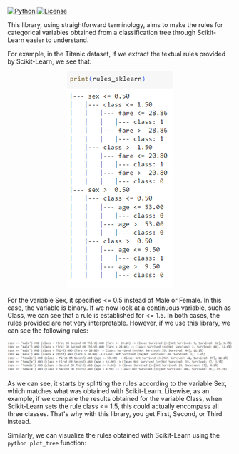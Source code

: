[![Python](https://img.shields.io/pypi/pyversions/torchquad)](https://img.shields.io/pypi/pyversions/torchquad)
[![License](https://img.shields.io/badge/license-GPLv3-blue)](https://img.shields.io/badge/license-GPLv3-blue)

This library, using straightforward terminology, aims to make the rules for categorical variables obtained from a classification tree through Scikit-Learn easier to understand.

For example, in the Titanic dataset, if we extract the textual rules provided by Scikit-Learn, we see that:

<p align="center">
  <img src="https://github.com/PARODBE/Rules_tree/blob/main/Scikit_rules.png" alt="Cover Page">
</p>

For the variable Sex, it specifies <= 0.5 instead of Male or Female. In this case, the variable is binary. If we now look at a continuous variable, such as Class, we can see that a rule is established for <= 1.5. In both cases, the rules provided are not very interpretable. However, if we use this library, we can see the following rules:

<p align="center">
  <img src="https://github.com/PARODBE/Rules_tree/blob/main/Rules_rules.png" alt="Cover Page">
</p>

As we can see, it starts by splitting the rules according to the variable Sex, which matches what was obtained with Scikit-Learn. Likewise, as an example, if we compare the results obtained for the variable Class, when Scikit-Learn sets the rule class <= 1.5, this could actually encompass all three classes. That's why with this library, you get First, Second, or Third instead.

Similarly, we can visualize the rules obtained with Scikit-Learn using the ```python plot_tree``` function:
